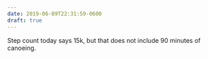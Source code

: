 ```yaml
---
date: 2019-06-09T22:31:59-0600
draft: true
---
```




Step count today says 15k, but that does not include 90 minutes of canoeing.



